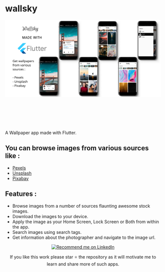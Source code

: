 # wallsky

<img align="left" width="1080" src="https://github.com/varamsky/wallsky/blob/master/app_mockup_show.png"/>

<br><br><br><br><br><br><br><br><br><br><br><br><br><br><br><br><br><br><br><br><br>
A Wallpaper app made with Flutter.

## You can browse images from various sources like :

 - <a href="https://www.pexels.com/">Pexels</a>
 - <a href="https://unsplash.com/">Unsplash</a>
 - <a href="https://pixabay.com/">Pixabay</a>

## Features :

 - Browse images from a number of sources flaunting awesome stock images.
 - Download the images to your device.
 - Apply the image as your Home Screen, Lock Screen or Both from within the app.
 - Search images using search tags.
 - Get information about the photographer and navigate to the image url.
 
 

    
<p align="center">
<a href="https://www.linkedin.com/in/shubham-kumar-42a3b9170">
    <img src="https://img.shields.io/badge/Support-Recommed%2FEndorse%20me%20on%20Linkedin-blue?style=for-the-badge&logo=linkedin" alt="Recommend me on LinkedIn" /></a>
</p>

<p align= "center">
If you like this work please star ⭐ the repository as it will motivate me to learn and share more of such apps.
</p>
